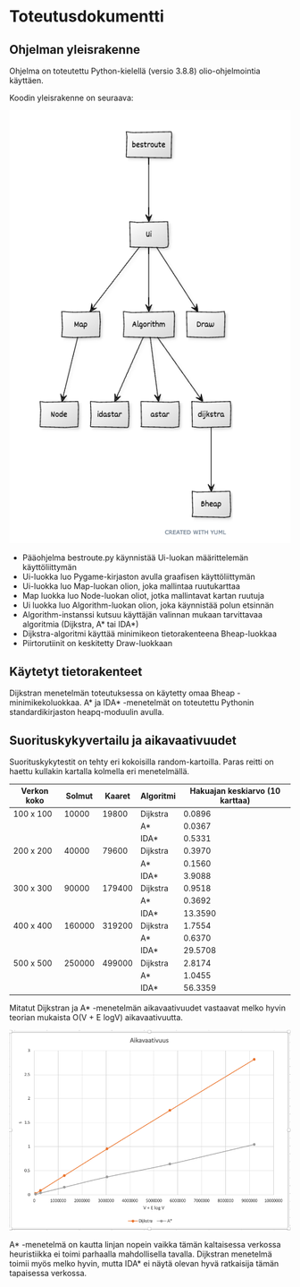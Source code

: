 # Toteutusdokumentti

## Ohjelman yleisrakenne

Ohjelma on toteutettu Python-kielellä (versio 3.8.8) olio-ohjelmointia käyttäen.  

Koodin yleisrakenne on seuraava:

<img src="/dokumentaatio/png/uml-kaavio.png" width="750">

- Pääohjelma bestroute.py käynnistää Ui-luokan määrittelemän käyttöliittymän
- Ui-luokka luo Pygame-kirjaston avulla graafisen käyttöliittymän
- Ui-luokka luo Map-luokan olion, joka mallintaa ruutukarttaa
- Map luokka luo Node-luokan oliot, jotka mallintavat kartan ruutuja
- Ui luokka luo Algorithm-luokan olion, joka käynnistää polun etsinnän
- Algorithm-instanssi kutsuu käyttäjän valinnan mukaan tarvittavaa algoritmia (Dijkstra, A* tai IDA*)
- Dijkstra-algoritmi käyttää minimikeon tietorakenteena Bheap-luokkaa
- Piirtorutiinit on keskitetty Draw-luokkaan

## Käytetyt tietorakenteet

Dijkstran menetelmän toteutuksessa on käytetty omaa Bheap -minimikekoluokkaa.  A\* ja IDA\* -menetelmät on toteutettu Pythonin standardikirjaston heapq-moduulin avulla.

## Suorituskykyvertailu ja aikavaativuudet

Suorituskykytestit on tehty eri kokoisilla random-kartoilla.  Paras reitti on haettu kullakin kartalla kolmella eri menetelmällä.

Verkon koko | Solmut | Kaaret | Algoritmi | Hakuajan keskiarvo (10 karttaa)|
--------|--------|--------|-------------|-------------|
| 100 x 100 | 10000 | 19800 | Dijkstra | 0.0896 |
| | | | A\* | 0.0367 |
| | | | IDA\* | 0.5331 |
| 200 x 200 | 40000 | 79600 | Dijkstra | 0.3970 |
| | | | A\*     | 0.1560 |
| | | | IDA\*   | 3.9088 |
| 300 x 300 | 90000 | 179400 | Dijkstra | 0.9518 |
| | | | A\*     | 0.3692 |
| | | | IDA\*   | 13.3590 |
| 400 x 400 | 160000 | 319200 | Dijkstra | 1.7554 |
| | | | A\*      | 0.6370 |
| | | | IDA\*    | 29.5708 |
| 500 x 500 | 250000 | 499000 | Dijkstra | 2.8174  |
| | | | A\*     | 1.0455  |
| | | | IDA\*   | 56.3359 |

Mitatut Dijkstran ja A* -menetelmän aikavaativuudet vastaavat melko hyvin teorian mukaista O(V + E logV) aikavaativuutta.

<img src="/dokumentaatio/png/aikavaativuus.png" width="750">

A\* -menetelmä on kautta linjan nopein vaikka tämän kaltaisessa verkossa heuristiikka ei toimi parhaalla mahdollisella tavalla.  Dijkstran menetelmä toimii myös melko hyvin, mutta IDA\* ei näytä olevan hyvä ratkaisija tämän tapaisessa verkossa.
